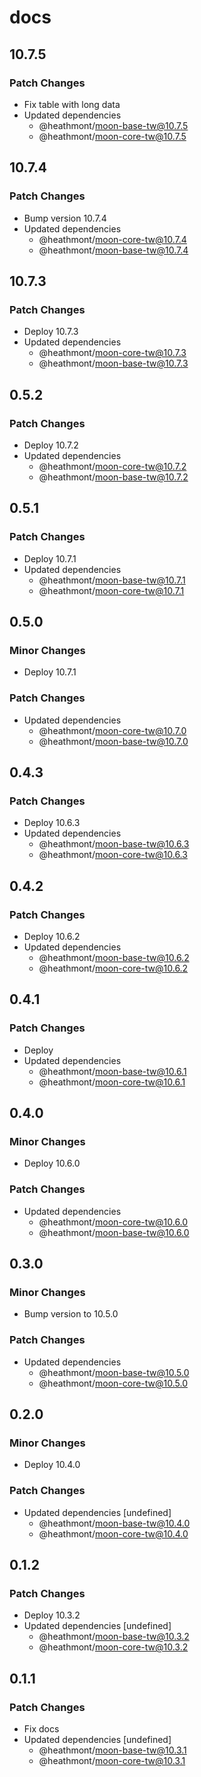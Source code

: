 # docs

## 10.7.5

### Patch Changes

- Fix table with long data
- Updated dependencies
  - @heathmont/moon-base-tw@10.7.5
  - @heathmont/moon-core-tw@10.7.5

## 10.7.4

### Patch Changes

- Bump version 10.7.4
- Updated dependencies
  - @heathmont/moon-core-tw@10.7.4
  - @heathmont/moon-base-tw@10.7.4

## 10.7.3

### Patch Changes

- Deploy 10.7.3
- Updated dependencies
  - @heathmont/moon-core-tw@10.7.3
  - @heathmont/moon-base-tw@10.7.3

## 0.5.2

### Patch Changes

- Deploy 10.7.2
- Updated dependencies
  - @heathmont/moon-core-tw@10.7.2
  - @heathmont/moon-base-tw@10.7.2

## 0.5.1

### Patch Changes

- Deploy 10.7.1
- Updated dependencies
  - @heathmont/moon-base-tw@10.7.1
  - @heathmont/moon-core-tw@10.7.1

## 0.5.0

### Minor Changes

- Deploy 10.7.1

### Patch Changes

- Updated dependencies
  - @heathmont/moon-core-tw@10.7.0
  - @heathmont/moon-base-tw@10.7.0

## 0.4.3

### Patch Changes

- Deploy 10.6.3
- Updated dependencies
  - @heathmont/moon-base-tw@10.6.3
  - @heathmont/moon-core-tw@10.6.3

## 0.4.2

### Patch Changes

- Deploy 10.6.2
- Updated dependencies
  - @heathmont/moon-base-tw@10.6.2
  - @heathmont/moon-core-tw@10.6.2

## 0.4.1

### Patch Changes

- Deploy
- Updated dependencies
  - @heathmont/moon-base-tw@10.6.1
  - @heathmont/moon-core-tw@10.6.1

## 0.4.0

### Minor Changes

- Deploy 10.6.0

### Patch Changes

- Updated dependencies
  - @heathmont/moon-core-tw@10.6.0
  - @heathmont/moon-base-tw@10.6.0

## 0.3.0

### Minor Changes

- Bump version to 10.5.0

### Patch Changes

- Updated dependencies
  - @heathmont/moon-base-tw@10.5.0
  - @heathmont/moon-core-tw@10.5.0

## 0.2.0

### Minor Changes

- Deploy 10.4.0

### Patch Changes

- Updated dependencies [undefined]
  - @heathmont/moon-base-tw@10.4.0
  - @heathmont/moon-core-tw@10.4.0

## 0.1.2

### Patch Changes

- Deploy 10.3.2
- Updated dependencies [undefined]
  - @heathmont/moon-base-tw@10.3.2
  - @heathmont/moon-core-tw@10.3.2

## 0.1.1

### Patch Changes

- Fix docs
- Updated dependencies [undefined]
  - @heathmont/moon-base-tw@10.3.1
  - @heathmont/moon-core-tw@10.3.1
